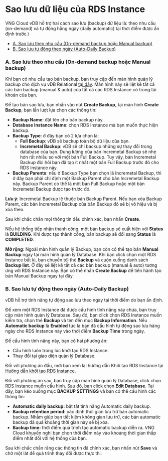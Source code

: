 # Sao lưu dữ liệu của RDS Instance

VNG Cloud vDB hỗ trợ hai cách sao lưu (backup) dữ liệu là: theo nhu cầu (on-demand) và tự động hằng ngày (daily automatic) tại thời điểm được ấn định trước.\


* [A. Sao lưu theo nhu cầu (On-demand backup hoặc Manual backup)](https://docs.vngcloud.vn/vng-cloud-document/vn/vdb/relational-database-service-rds/sao-luu-du-lieu-cua-rds-instance#saoluudulieucuardsinstance-a.saoluutheonhucau-on-demandbackuphoacmanualbackup)
* [B. Sao lưu tự động theo ngày (Auto-Daily Backup)](https://docs.vngcloud.vn/vng-cloud-document/vn/vdb/relational-database-service-rds/sao-luu-du-lieu-cua-rds-instance#saoluudulieucuardsinstance-b.saoluutudongtheongay-auto-dailybackup)

### A. Sao lưu theo nhu cầu (On-demand backup hoặc Manual backup) 

Khi bạn có nhu cầu tạo bản backup, bạn truy cập đến màn hình quản lý backup cho dịch vụ vDB Relational [tại đây](https://vdb.console.vngcloud.vn/relational/backup). Màn hình này sẽ liệt kê tất cả các bản backup (manual & auto) của tất cả các RDS Instance có trong tài khoản của bạn.

Để tạo bản sao lưu, bạn nhấn vào nút **Create Backup,** tại màn hình **Create Backup**, bạn lần lượt lựa chọn các thông tin:

* **Backup Name**: đặt tên cho bản backup này.
* **Database Instance Name**: chọn RDS Instance mà bạn muốn thực hiện backup.
* **Backup Type**: ở đây bạn có 2 lựa chọn là:
  * **Full Backup**: vDB sẽ backup toàn bộ dữ liệu của bạn.
  * **Incremetal Backup**: vDB sẽ chỉ backup những sự thay đổi trong database của bạn. Dung lượng của bản Incremetal Backup sẽ nhẹ hơn rất nhiều so với một bản Full Backup. Tuy vậy, bản Incremetal Backup đòi hỏi bạn đã tạo ít nhất một bản Full Backup trước đó cho RDS Instance này.
* **Backup Parents**: nếu ở Backup Type bạn chọn là Incremetal Backup, thì ở đây bạn phải chỉ định một Backup Parent cho bản Incremetal Backup này. Backup Parent có thể là một bản Full Backup hoặc một bản Incremetal Backup được tạo trước đó.

**Lưu ý**: Incremetal Backup lệ thuộc bản Backup Parent. Nếu bạn xóa Backup Parent, các bản Incremetal Backup của bản Backup đó sẽ bị vô hiệu và bị xóa theo.

Sau khi chắc chắn mọi thông tin đều chính xác, bạn nhấn **Create**.

Nếu hệ thống tiếp nhận thành công, một bản backup sẽ xuất hiện với **Status** là **BUILDING**. Khi được tạo thành công, bản backup sẽ đổi sang **Status** là **COMPLETED**.

**Mở rộng**: Ngoài màn hình quản lý Backup, bạn còn có thể tạo bản **Manual Backup** ngay tại màn hình quản lý Database. Khi bạn click chọn một RDS Instance bất kì, bạn chuyển tới thẻ **Backup** và cuộn xuống danh sách **Backup list**. Ở đây sẽ liệt kê tất cả các bản backup (manual & auto) tương ứng với RDS Instance này. Bạn có thể nhấn **Create Backup** để tiến hành tạo bản Manual Backup ngay tại đây.

### **B. Sao lưu tự động theo ngày (Auto-Daily Backup)** 

vDB hỗ trợ tính năng tự động sao lưu theo ngày tại thời điểm do bạn ấn định.

Để xem một RDS Instance đã được cấu hình tính năng này chưa, bạn truy cập màn hình quản lý Database. Sau đó, bạn click chọn RDS Instance muốn kiểm tra, chọn thẻ **Backup** và tìm đến mục **Backup Information**. Nếu **Automatic backup** là **Enabled** tức là bạn đã cấu hình tự động sao lưu hàng ngày cho RDS Instance này vào thời điểm **Backup Time** trong ngày.

Để cấu hình tính năng này, bạn có hai phương án:

* Cấu hình luôn trong lúc khởi tạo RDS Instance.
* Thay đổi tại giao diện quản lý Database.

Đối với phương án đầu, mời bạn xem lại hướng dẫn Khởi tạo RDS Instance tại [Hướng dẫn khởi tạo RDS Instance](https://docs.vngcloud.vn/vng-cloud-document/vn/vdb/relational-database-service-rds/khoi-tao-rds-instance).

Đối với phương án sau, bạn truy cập màn hình quản lý Database, click chọn RDS Instance muốn cấu hình. Sau đó, bạn click chọn **Edit Database**. Tại đây, bạn kéo xuống mục **BACKUP SETTINGS** và bạn có thể cấu hình các thông tin:

* **Automatic daily backup:** bật tắt tính năng Automatic daily backup.
* **Backup retention period:** xác định thời gian lưu trữ bản automatic backup. Nhằm giúp bạn tiết kiệm không gian lưu trữ, các bản automatic backup đã quá khoảng thời gian này sẽ bị xóa.
* **Backup time:** thời điểm quá trình tạo automatic backup diễn ra. VNG Cloud khuyến nghị bạn chọn thời điểm này vào khoảng thời gian thấp điểm nhất đối với hệ thống của bạn.

Sau khi chắc chắn rằng các thông tin đã chính xác, bạn nhấn nút **Save** và chờ một lát để quá trình thay đổi được thực thi.
